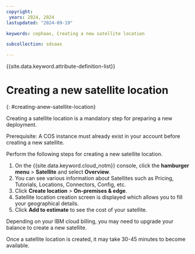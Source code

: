```yaml
---
copyright:
 years: 2024, 2024
lastupdated: "2024-09-19"

keywords: cephaas, Creating a new satellite location

subcollection: sdsaas

---
```


{{site.data.keyword.attribute-definition-list}}

# Creating a new satellite location
{: #creating-anew-satellite-location}

Creating a satellite location is a mandatory step for preparing a new deployment.

Prerequisite: A COS instance must already exist in your account before creating a new satellite.

Perform the following steps for creating a new satellite location.

1. On the {{site.data.keyword.cloud_notm}} console, click the **hamburger menu** > **Satellite** and select **Overview**.
2. You can see various information about Satellites such as Pricing, Tutorials, Locations, Connectors, Config, etc.
3. Click **Create location** > **On-premises & edge**.
4. Satellite location creation screen is displayed which allows you to fill your geographical details.
5. Click **Add to estimate** to see the cost of your satellite.

Depending on your IBM cloud billing, you may need to upgrade your balance to create a new satellite.

Once a satellite location is created, it may take 30-45 minutes to become available.
